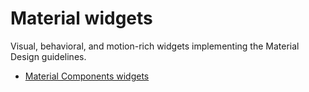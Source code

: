 # Material widgets

Visual, behavioral, and motion-rich widgets implementing the Material Design guidelines.

- [Material Components widgets](https://docs.flutter.dev/development/ui/widgets/material)
